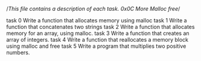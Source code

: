 /*This file contains a description of each task. 0x0C More Malloc free*/

task 0	Write a function that allocates memory using malloc
task 1	Write a function that concatenates two strings
task 2	Write a function that allocates memory for an array, using malloc.
task 3	Write a function that creates an array of integers.
task 4	Write a function that reallocates a memory block using malloc and free
task 5	Write a program that multiplies two positive numbers.
